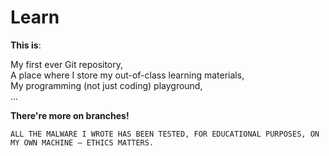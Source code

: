 # Learn

**This is**:

My first ever Git repository,  
A place where I store my out-of-class learning materials,  
My programming (not just coding) playground,  
...  

**There're more on branches!**

```
ALL THE MALWARE I WROTE HAS BEEN TESTED, FOR EDUCATIONAL PURPOSES, ON MY OWN MACHINE – ETHICS MATTERS.
```
